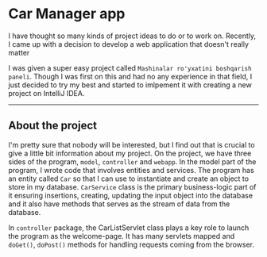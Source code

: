 # Car Manager app

I have thought so many kinds of project ideas to do or to work on. Recently, I came up with a decision to develop a web application that doesn't really matter

I was given a super easy project called `Mashinalar ro'yxatini boshqarish paneli`. Though I was first on this and had no any experience in that field, I just decided to try my best and started to imlpement it with creating a new project on IntelliJ IDEA. 
***

## About the project
I'm pretty sure that nobody will be interested, but I find out that is crucial to give a little bit information about my project. On the project, we have three sides of the program, `model`, `controller` and `webapp`. In the model part of the program, I wrote code that involves entities and services. The program has an entity called `Car` so that I can use to instantiate and create an  object to store in my database. `CarService` class is the primary business-logic part of it ensuring insertions, creating, updating the input object into the database and it also have methods that serves as the stream of data from the database. 

In `controller` package, the CarListServlet class plays a key role to launch the program as the welcome-page. It has many servlets mapped and `doGet()`, `doPost()` methods for handling requests coming from the browser. 
